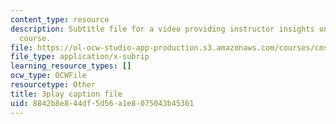 ```yaml
---
content_type: resource
description: Subtitle file for a video providing instructor insights on refining the
  course.
file: https://ol-ocw-studio-app-production.s3.amazonaws.com/courses/cms-611j-creating-video-games-fall-2014/8842b8e844df5d56a1e8075043b45361_CrS0ndCbsro.vtt
file_type: application/x-subrip
learning_resource_types: []
ocw_type: OCWFile
resourcetype: Other
title: 3play caption file
uid: 8842b8e8-44df-5d56-a1e8-075043b45361
---
```

